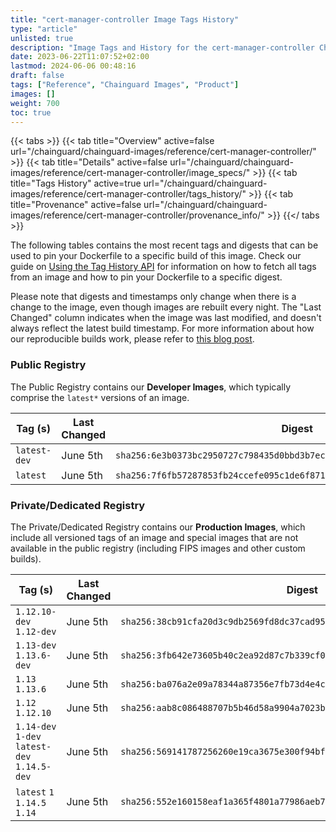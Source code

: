 ```yaml
---
title: "cert-manager-controller Image Tags History"
type: "article"
unlisted: true
description: "Image Tags and History for the cert-manager-controller Chainguard Image"
date: 2023-06-22T11:07:52+02:00
lastmod: 2024-06-06 00:48:16
draft: false
tags: ["Reference", "Chainguard Images", "Product"]
images: []
weight: 700
toc: true
---
```


{{< tabs >}}
{{< tab title="Overview" active=false url="/chainguard/chainguard-images/reference/cert-manager-controller/" >}}
{{< tab title="Details" active=false url="/chainguard/chainguard-images/reference/cert-manager-controller/image_specs/" >}}
{{< tab title="Tags History" active=true url="/chainguard/chainguard-images/reference/cert-manager-controller/tags_history/" >}}
{{< tab title="Provenance" active=false url="/chainguard/chainguard-images/reference/cert-manager-controller/provenance_info/" >}}
{{</ tabs >}}

The following tables contains the most recent tags and digests that can be used to pin your Dockerfile to a specific build of this image. Check our guide on [Using the Tag History API](/chainguard/chainguard-images/using-the-tag-history-api/) for information on how to fetch all tags from an image and how to pin your Dockerfile to a specific digest.

Please note that digests and timestamps only change when there is a change to the image, even though images are rebuilt every night. The "Last Changed" column indicates when the image was last modified, and doesn't always reflect the latest build timestamp. For more information about how our reproducible builds work, please refer to [this blog post](https://www.chainguard.dev/unchained/reproducing-chainguards-reproducible-image-builds).

### Public Registry
The Public Registry contains our **Developer Images**, which typically comprise the `latest*` versions of an image.

| Tag (s)       | Last Changed | Digest                                                                    |
|---------------|--------------|---------------------------------------------------------------------------|
|  `latest-dev` | June 5th     | `sha256:6e3b0373bc2950727c798435d0bbd3b7ecdc6806d3a2f10069570a9a645d8e7b` |
|  `latest`     | June 5th     | `sha256:7f6fb57287853fb24ccefe095c1de6f871c63983c50c8bbd145b346d77ef81a5` |


### Private/Dedicated Registry
The Private/Dedicated Registry contains our **Production Images**, which include all versioned tags of an image and special images that are not available in the public registry (including FIPS images and other custom builds).

| Tag (s)                                       | Last Changed | Digest                                                                    |
|-----------------------------------------------|--------------|---------------------------------------------------------------------------|
|  `1.12.10-dev` `1.12-dev`                     | June 5th     | `sha256:38cb91cfa20d3c9db2569fd8dc37cad951c10d1098a97d1fd9488907803434da` |
|  `1.13-dev` `1.13.6-dev`                      | June 5th     | `sha256:3fb642e73605b40c2ea92d87c7b339cf035c880865519772afcc397382154482` |
|  `1.13` `1.13.6`                              | June 5th     | `sha256:ba076a2e09a78344a87356e7fb73d4e4c34adaf87c0ac66785a2df5bed2029ae` |
|  `1.12` `1.12.10`                             | June 5th     | `sha256:aab8c086488707b5b46d58a9904a7023b1c762e5e7ae7a584f02e1bc8d9a2b00` |
|  `1.14-dev` `1-dev` `latest-dev` `1.14.5-dev` | June 5th     | `sha256:569141787256260e19ca3675e300f94bf2f04cb12fd1474a12100c5ac9c11708` |
|  `latest` `1` `1.14.5` `1.14`                 | June 5th     | `sha256:552e160158eaf1a365f4801a77986aeb7872bba4db0f5f0102c665ef040ccb1b` |

